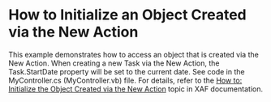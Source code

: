 # How to Initialize an Object Created via the New Action


<p>This example demonstrates how to access an object that is created via the New Action. When creating a new Task via the New Action, the Task.StartDate property will be set to the current date. See code in the MyController.cs (MyController.vb) file. For details, refer to the <a href="http://documentation.devexpress.com/#Xaf/CustomDocument2912">How to: Initialize the Object Created via the New Action</a> topic in XAF documentation.</p>

<br/>



